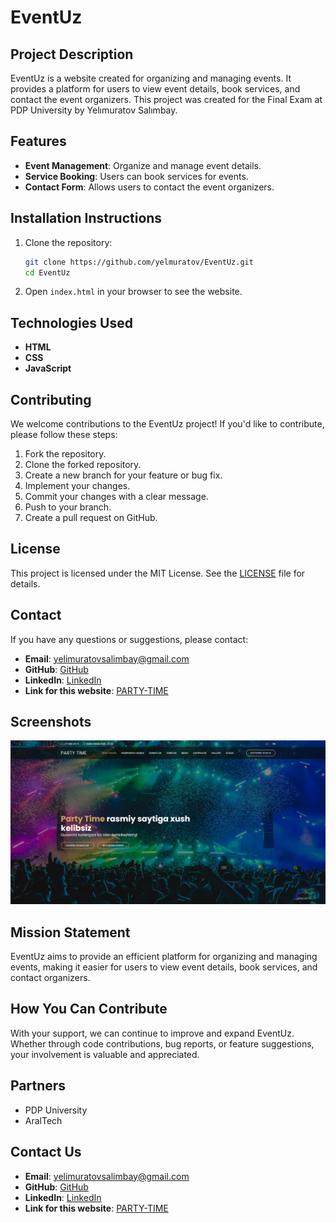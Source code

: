 # EventUz

## Project Description

EventUz is a website created for organizing and managing events. It provides a platform for users to view event details, book services, and contact the event organizers. This project was created for the Final Exam at PDP University by Yelımuratov Salımbay.

## Features

- **Event Management**: Organize and manage event details.
- **Service Booking**: Users can book services for events.
- **Contact Form**: Allows users to contact the event organizers.

## Installation Instructions

1. Clone the repository:
    ```bash
    git clone https://github.com/yelmuratov/EventUz.git
    cd EventUz
    ```

2. Open `index.html` in your browser to see the website.

## Technologies Used

- **HTML**
- **CSS**
- **JavaScript**

## Contributing

We welcome contributions to the EventUz project! If you'd like to contribute, please follow these steps:

1. Fork the repository.
2. Clone the forked repository.
3. Create a new branch for your feature or bug fix.
4. Implement your changes.
5. Commit your changes with a clear message.
6. Push to your branch.
7. Create a pull request on GitHub.

## License

This project is licensed under the MIT License. See the [LICENSE](LICENSE) file for details.

## Contact

If you have any questions or suggestions, please contact:

- **Email**: [yelimuratovsalimbay@gmail.com](mailto:yelimuratovsalimbay@gmail.com)
- **GitHub**: [GitHub](https://github.com/yelmuratov)
- **LinkedIn**: [LinkedIn](https://www.linkedin.com/in/salimbayelmuratov/)
- **Link for this website**: [PARTY-TIME](https://partyt1me.netlify.app/)

## Screenshots

![EventUz](https://github.com/yelmuratov/EventUz/blob/main/assets/party-time.png)

## Mission Statement

EventUz aims to provide an efficient platform for organizing and managing events, making it easier for users to view event details, book services, and contact organizers.

## How You Can Contribute

With your support, we can continue to improve and expand EventUz. Whether through code contributions, bug reports, or feature suggestions, your involvement is valuable and appreciated.

## Partners

- PDP University
- AralTech

## Contact Us

- **Email**: [yelimuratovsalimbay@gmail.com](mailto:yelimuratovsalimbay@gmail.com)
- **GitHub**: [GitHub](https://github.com/yelmuratov)
- **LinkedIn**: [LinkedIn](https://www.linkedin.com/in/salimbayelmuratov/)
- **Link for this website**: [PARTY-TIME](https://partyt1me.netlify.app/)
